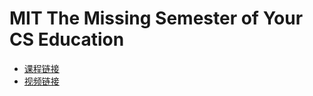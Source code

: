 # MIT The Missing Semester of Your CS Education

- [课程链接](https://missing.csail.mit.edu/)
- [视频链接](https://www.youtube.com/playlist?list=PLyzOVJj3bHQuloKGG59rS43e29ro7I57J)
